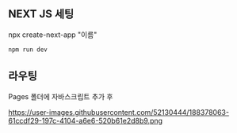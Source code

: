 
## NEXT JS 세팅

npx create-next-app "이름"


```bash
npm run dev
```


## 라우팅 

Pages 폴더에 자바스크립트 추가 후

https://user-images.githubusercontent.com/52130444/188378063-61ccdf29-197c-4104-a6e6-520b61e2d8b9.png
